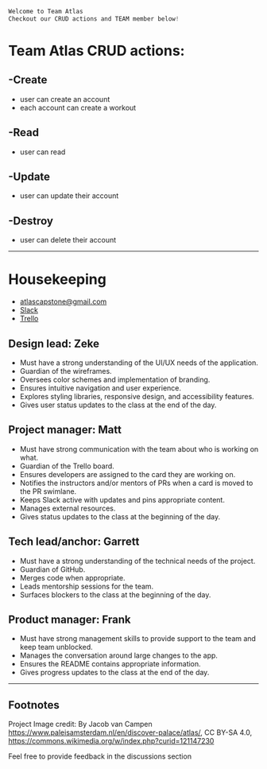 ``` javascript
Welcome to Team Atlas
Checkout our CRUD actions and TEAM member below!
```

# Team Atlas CRUD actions:
## -Create
- user can create an account
- each account can create a workout
## -Read
- user can read 
## -Update
- user can update their account
## -Destroy
- user can delete their account
---
# Housekeeping
- atlascapstone@gmail.com
- [Slack](https://app.slack.com/client/T04B40L2C/C04JP9SFVLK)
- [Trello](https://trello.com/b/3rkEvjWA/atlas)

## Design lead: Zeke
- Must have a strong understanding of the UI/UX needs of the application.
- Guardian of the wireframes.
- Oversees color schemes and implementation of branding.
- Ensures intuitive navigation and user experience.
- Explores styling libraries, responsive design, and accessibility features.
- Gives user status updates to the class at the end of the day.


## Project manager: Matt
- Must have strong communication with the team about who is working on what.
- Guardian of the Trello board.
- Ensures developers are assigned to the card they are working on.
- Notifies the instructors and/or mentors of PRs when a card is moved to the PR swimlane.
- Keeps Slack active with updates and pins appropriate content.
- Manages external resources.
- Gives status updates to the class at the beginning of the day.
 
 
## Tech lead/anchor: Garrett
- Must have a strong understanding of the technical needs of the project.
- Guardian of GitHub.
- Merges code when appropriate.
- Leads mentorship sessions for the team.
- Surfaces blockers to the class at the beginning of the day.


## Product manager: Frank
- Must have strong management skills to provide support to the team and keep team unblocked.
- Manages the conversation around large changes to the app.
- Ensures the README contains appropriate information.
- Gives progress updates to the class at the end of the day.
---
Footnotes
---
Project Image credit: By Jacob van Campen
https://www.paleisamsterdam.nl/en/discover-palace/atlas/, CC BY-SA 4.0,
https://commons.wikimedia.org/w/index.php?curid=121147230

Feel free to provide feedback in the discussions section
